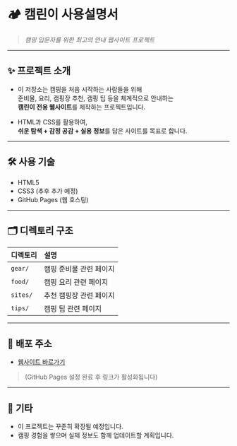 # 🏕️ 캠린이 사용설명서

> *캠핑 입문자를 위한 최고의 안내 웹사이트 프로젝트*

---

## ✨ 프로젝트 소개

- 이 저장소는 캠핑을 처음 시작하는 사람들을 위해  
  준비물, 요리, 캠핑장 추천, 캠핑 팁 등을 체계적으로 안내하는  
  **캠린이 전용 웹사이트**를 제작하는 프로젝트입니다.

- HTML과 CSS를 활용하여,  
  **쉬운 탐색 + 감정 공감 + 실용 정보**를 담은 사이트를 목표로 합니다.

---

## 🛠️ 사용 기술

- HTML5
- CSS3 (추후 추가 예정)
- GitHub Pages (웹 호스팅)

---

## 🗂️ 디렉토리 구조

| 디렉토리 | 설명 |
|:---|:---|
| `gear/` | 캠핑 준비물 관련 페이지 |
| `food/` | 캠핑 요리 관련 페이지 |
| `sites/` | 추천 캠핑장 관련 페이지 |
| `tips/` | 캠핑 팁 관련 페이지 |

---

## 🚀 배포 주소

- [웹사이트 바로가기](https://heeary-dev.github.io/camping-guide)

> (GitHub Pages 설정 완료 후 링크가 활성화됩니다)

---

## 📌 기타

- 이 프로젝트는 꾸준히 확장될 예정입니다.
- 캠핑 경험을 쌓으며 실제 정보도 함께 업데이트할 계획입니다.
